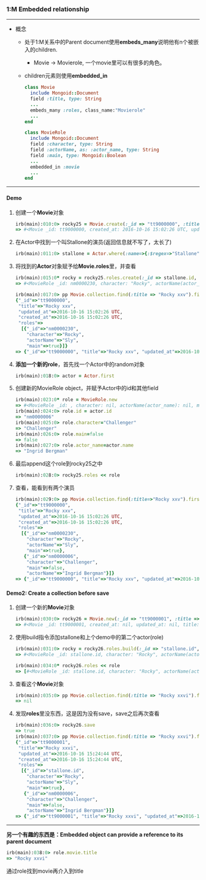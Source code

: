 ### 1:M Embedded relationship

---

* 概念

  * 处于1:M关系中的Parent document使用**embeds_many**说明他有n个被嵌入的children.

    * Movie -> Movierole, 一个movie里可以有很多的角色。

  * children元素则使用**embedded_in**

    ```ruby
    class Movie
      include Mongoid::Document
      field :title, type: String
      ...
      embeds_many :roles, class_name:"Movierole"
      ...
    end

    class MovieRole
      include Mongoid::Document
      field :character, type: String
      field :actorName, as: :actor_name, type: String
      field :main, type: Mongoid::Boolean
      ...
      embedded_in :movie
      ...
    end
    ```

---

#### Demo

1. 创建一个**Movie**对象

   ```ruby
   irb(main):010:0> rocky25 = Movie.create(:_id => "tt9000000", :title => "Rocky xxv")
   => #<Movie _id: tt9000000, created_at: 2016-10-16 15:02:26 UTC, updated_at: 2016-10-16 15:02:26 UTC, title: "Rocky xxv", type: nil, rated: nil, year: nil, release_date: nil, runtime: nil, votes: nil, countries: nil, languages: nil, genres: nil, filmingLocations(filming_locations): nil, metascore: nil, simplePlot(simple_plot): nil, plot: nil, urlIMDB(url_imdb): nil, urlPoster(url_poster): nil, directors: nil, actors: nil, writer_ids: nil, sequel_of: nil>
   ```

2. 在Actor中找到一个叫Stallone的演员(返回信息就不写了，太长了)

   ```ruby
   irb(main):011:0> stallone = Actor.where(:name=>{:$regex=>"Stallone"}).first
   ```

3. 将找到的**Actor**对象赋予给**Movie.roles**里，并查看

   ```ruby
   irb(main):015:0* rocky = rocky25.roles.create(:_id => stallone.id, :character=>"Rocky", :actorName=>"Sly", :main=>true)
   => #<MovieRole _id: nm0000230, character: "Rocky", actorName(actor_name): "Sly", main: true, urlCharacter(url_character): nil, urlPhoto(url_photo): nil, urlProfile(url_profile): nil>

   irb(main):017:0> pp Movie.collection.find(:title => "Rocky xxv").first
   {"_id"=>"tt9000000",
    "title"=>"Rocky xxv",
    "updated_at"=>2016-10-16 15:02:26 UTC,
    "created_at"=>2016-10-16 15:02:26 UTC,
    "roles"=>
     [{"_id"=>"nm0000230",
       "character"=>"Rocky",
       "actorName"=>"Sly",
       "main"=>true}]}
   => {"_id"=>"tt9000000", "title"=>"Rocky xxv", "updated_at"=>2016-10-16 15:02:26 UTC, "created_at"=>2016-10-16 15:02:26 UTC, "roles"=>[{"_id"=>"nm0000230", "character"=>"Rocky", "actorName"=>"Sly", "main"=>true}]}
   ```

4. **添加一个新的role**，首先找一个Actor中的random对象

   ```ruby
   irb(main):018:0> actor = Actor.first
   ```

5. 创建新的MovieRole object，并赋予Actor中的id和其他field

   ```ruby
   irb(main):023:0* role = MovieRole.new
   => #<MovieRole _id: , character: nil, actorName(actor_name): nil, main: nil, urlCharacter(url_character): nil, urlPhoto(url_photo): nil, urlProfile(url_profile): nil>
   irb(main):024:0> role.id = actor.id
   => "nm0000006"
   irb(main):025:0> role.character="Challenger"
   => "Challenger"
   irb(main):026:0> role.main=false
   => false
   irb(main):027:0> role.actor_name=actor.name
   => "Ingrid Bergman"
   ```

6. 最后append这个role到rocky25之中

   ```ruby
   irb(main):028:0> rocky25.roles << role
   ```

7. 查看，能看到有两个演员

   ```ruby
   irb(main):029:0> pp Movie.collection.find(:title=>"Rocky xxv").first
   {"_id"=>"tt9000000",
    "title"=>"Rocky xxv",
    "updated_at"=>2016-10-16 15:02:26 UTC,
    "created_at"=>2016-10-16 15:02:26 UTC,
    "roles"=>
     [{"_id"=>"nm0000230",
       "character"=>"Rocky",
       "actorName"=>"Sly",
       "main"=>true},
      {"_id"=>"nm0000006",
       "character"=>"Challenger",
       "main"=>false,
       "actorName"=>"Ingrid Bergman"}]}
   => {"_id"=>"tt9000000", "title"=>"Rocky xxv", "updated_at"=>2016-10-16 15:02:26 UTC, "created_at"=>2016-10-16 15:02:26 UTC, "roles"=>[{"_id"=>"nm0000230", "character"=>"Rocky", "actorName"=>"Sly", "main"=>true}, {"_id"=>"nm0000006", "character"=>"Challenger", "main"=>false, "actorName"=>"Ingrid Bergman"}]}
   ```

#### Demo2: Create a collection before save

1. 创建一个新的**Movie**对象

   ```ruby
   irb(main):030:0> rocky26 = Movie.new(:_id => "tt9000001", :title => "Rocky xxvi")
   => #<Movie _id: tt9000001, created_at: nil, updated_at: nil, title: "Rocky xxvi", type: nil, rated: nil, year: nil, release_date: nil, runtime: nil, votes: nil, countries: nil, languages: nil, genres: nil, filmingLocations(filming_locations): nil, metascore: nil, simplePlot(simple_plot): nil, plot: nil, urlIMDB(url_imdb): nil, urlPoster(url_poster): nil, directors: nil, actors: nil, writer_ids: nil, sequel_of: nil>
   ```

2. 使用build指令添加stallone和上个demo中的第二个actor(role)

   ```ruby
   irb(main):031:0> rocky = rocky26.roles.build(:_id => "stallone.id", :character=>"Rocky", :actorName=>"Sly", :main=>true)
   => #<MovieRole _id: stallone.id, character: "Rocky", actorName(actor_name): "Sly", main: true, urlCharacter(url_character): nil, urlPhoto(url_photo): nil, urlProfile(url_profile): nil>

   irb(main):034:0* rocky26.roles << role
   => [#<MovieRole _id: stallone.id, character: "Rocky", actorName(actor_name): "Sly", main: true, urlCharacter(url_character): nil, urlPhoto(url_photo): nil, urlProfile(url_profile): nil>, #<MovieRole _id: nm0000006, character: "Challenger", actorName(actor_name): "Ingrid Bergman", main: false, urlCharacter(url_character): nil, urlPhoto(url_photo): nil, urlProfile(url_profile): nil>]
   ```

3. 查看这个**Movie**对象

   ```ruby
   irb(main):035:0> pp Movie.collection.find(:title => "Rocky xxvi").first
   => nil
   ```

4. 发现**roles**里没东西，这是因为没有save，save之后再次查看

   ```ruby
   irb(main):036:0> rocky26.save
   => true
   irb(main):037:0> pp Movie.collection.find(:title => "Rocky xxvi").first
   {"_id"=>"tt9000001",
    "title"=>"Rocky xxvi",
    "updated_at"=>2016-10-16 15:24:44 UTC,
    "created_at"=>2016-10-16 15:24:44 UTC,
    "roles"=>
     [{"_id"=>"stallone.id",
       "character"=>"Rocky",
       "actorName"=>"Sly",
       "main"=>true},
      {"_id"=>"nm0000006",
       "character"=>"Challenger",
       "main"=>false,
       "actorName"=>"Ingrid Bergman"}]}
   => {"_id"=>"tt9000001", "title"=>"Rocky xxvi", "updated_at"=>2016-10-16 15:24:44 UTC, "created_at"=>2016-10-16 15:24:44 UTC, "roles"=>[{"_id"=>"stallone.id", "character"=>"Rocky", "actorName"=>"Sly", "main"=>true}, {"_id"=>"nm0000006", "character"=>"Challenger", "main"=>false, "actorName"=>"Ingrid Bergman"}]}

   ```

---

**另一个有趣的东西是：Embedded object can provide a reference to its parent document**

```ruby
irb(main):038:0> role.movie.title
=> "Rocky xxvi"
```

通过role找到movie再介入到title